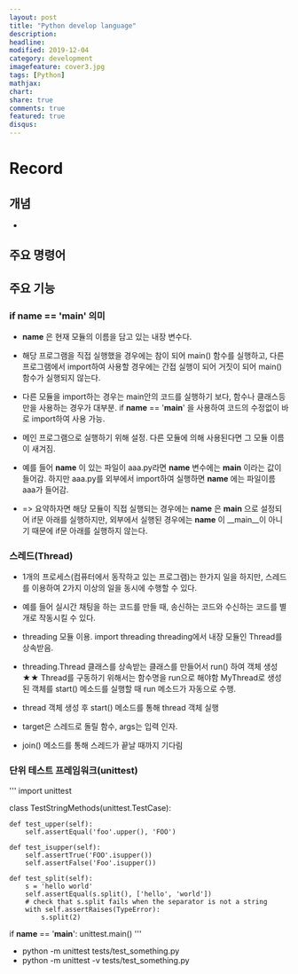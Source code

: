 ```yaml
---
layout: post
title: "Python develop language"
description: 
headline: 
modified: 2019-12-04
category: development
imagefeature: cover3.jpg
tags: [Python]
mathjax: 
chart: 
share: true
comments: true
featured: true
disqus:
---
```


# Record
## 개념
- 
## 주요 명령어


## 주요 기능
### if __name__ == '__main__' 의미
- __name__ 은 현재 모듈의 이름을 담고 있는 내장 변수다.

- 해당 프로그램을 직접 실행했을 경우에는 참이 되어 main() 함수를 실행하고, 다른 프로그램에서 import하여 사용할 경우에는 간접 실행이 되어 거짓이 되어  main()함수가 실행되지 않는다.

- 다른 모듈을 import하는 경우는 main안의 코드를 실행하기 보다, 함수나 클래스등만을 사용하는 경우가 대부분.  if __name__ == '__main__'  을 사용하여 코드의 수정없이 바로 import하여 사용 가능.

- 메인 프로그램으로 실행하기 위해 설정.
다른 모듈에 의해 사용된다면 그 모듈 이름이 새겨짐.

- 예를 들어  __name__  이 있는 파일이 aaa.py라면 __name__ 변수에는 __main__ 이라는 값이 들어감.
하지만 aaa.py를 외부에서 import하여 실행하면 __name__ 에는 파일이름 aaa가 들어감.

-  => 요약하자면 해당 모듈이 직접 실행되는 경우에는 __name__ 은 __main__ 으로 설정되어 if문 아래를 실행하지만, 외부에서 실행된 경우에는 __name__ 이 __main__이 아니기 때문에 if문 아래를 실행하지 않는다.

### 스레드(Thread)
- 1개의 프로세스(컴퓨터에서 동작하고 있는 프로그램)는 한가지 일을 하지만, 스레드를 이용하여 2가지 이상의 일을 동시에 수행할 수 있다.

- 예를 들어 실시간 채팅을 하는 코드를 만들 때, 송신하는 코드와 수신하는 코드를 별개로 작동시킬 수 있다.

- threading 모듈 이용. import threading
threading에서 내장 모듈인 Thread를 상속받음.

- threading.Thread 클래스를 상속받는 클래스를 만들어서 run() 하여 객체 생성
★★ Thread를 구동하기 위해서는 함수명을 run으로 해야함
​	MyThread로 생성된 객체를 start() 메소드를 실행할 때 run 메소드가 자동으로 수행.

- thread 객체 생성 후 start() 메소드를 통해 thread 객체 실행
- target은 스레드로 돌릴 함수, args는 입력 인자.
- join() 메소드를 통해 스레드가 끝날 때까지 기다림

### 단위 테스트 프레임워크(unittest)

'''
import unittest

class TestStringMethods(unittest.TestCase):

    def test_upper(self):
        self.assertEqual('foo'.upper(), 'FOO')

    def test_isupper(self):
        self.assertTrue('FOO'.isupper())
        self.assertFalse('Foo'.isupper())

    def test_split(self):
        s = 'hello world'
        self.assertEqual(s.split(), ['hello', 'world'])
        # check that s.split fails when the separator is not a string
        with self.assertRaises(TypeError):
            s.split(2)

if __name__ == '__main__':
    unittest.main()
'''

- python -m unittest tests/test_something.py
- python -m unittest -v tests/test_something.py